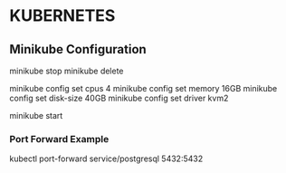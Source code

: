 # KUBERNETES

## Minikube Configuration

minikube stop
minikube delete

minikube config set cpus 4
minikube config set memory 16GB
minikube config set disk-size 40GB
minikube config set driver kvm2

minikube start

### Port Forward Example
kubectl port-forward service/postgresql 5432:5432